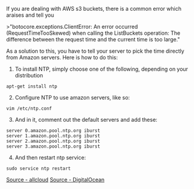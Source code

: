 <p>If you are dealing with AWS s3 buckets, there is a common error which araises and tell you </p>
>"botocore.exceptions.ClientError: An error occurred (RequestTimeTooSkewed) when calling the ListBuckets operation: The difference between the request time and the current time is too large."

<p>As a solution to this, you have to tell your server to pick the time directly from Amazon servers. Here is how to do this:</p>

1. To install NTP, simply choose one of the following, depending on your distribution

``` 
apt-get install ntp
```

2. Configure NTP to use amazon servers, like so:

```
vim /etc/ntp.conf
```

3. And in it, comment out the default servers and add these:

```
server 0.amazon.pool.ntp.org iburst
server 1.amazon.pool.ntp.org iburst
server 2.amazon.pool.ntp.org iburst
server 3.amazon.pool.ntp.org iburst

```
 
4. And then restart ntp service:

```
sudo service ntp restart
```

[Source - allcloud](https://www.allcloud.io/how-to/how-to-fix-amazon-s3-requesttimetooskewed/)
[Source - DigitalOcean](https://www.digitalocean.com/community/tutorials/how-to-set-up-time-synchronization-on-ubuntu-12-04)

